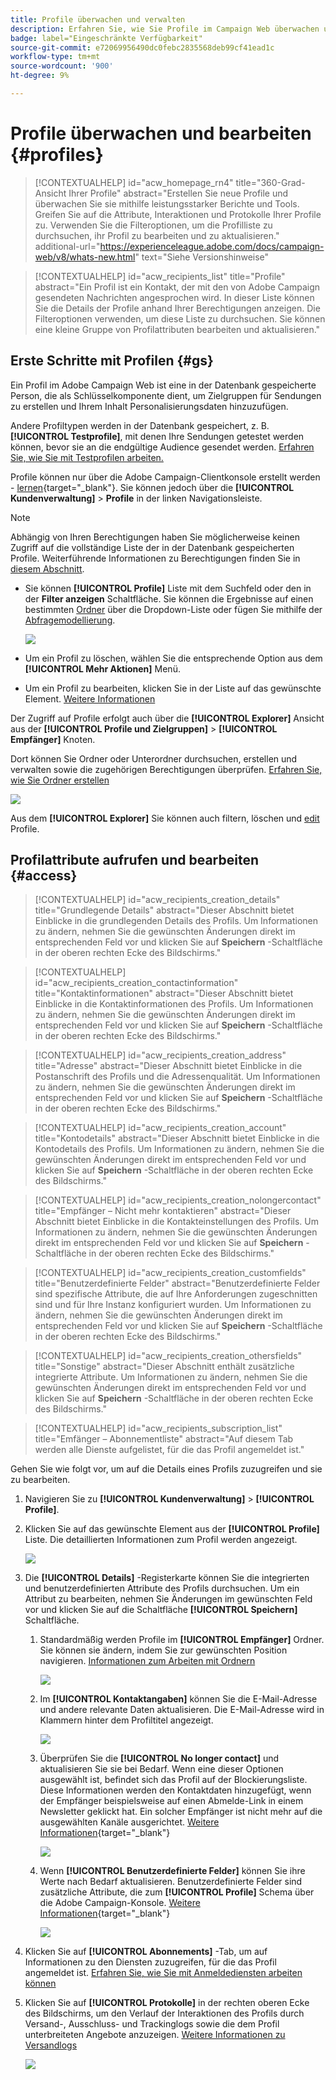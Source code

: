 ```yaml
---
title: Profile überwachen und verwalten
description: Erfahren Sie, wie Sie Profile im Campaign Web überwachen und verwalten.
badge: label="Eingeschränkte Verfügbarkeit"
source-git-commit: e72069956490dc0febc2835568deb99cf41ead1c
workflow-type: tm+mt
source-wordcount: '900'
ht-degree: 9%

---
```


# Profile überwachen und bearbeiten {#profiles}

>[!CONTEXTUALHELP]
>id="acw_homepage_rn4"
>title="360-Grad-Ansicht Ihrer Profile"
>abstract="Erstellen Sie neue Profile und überwachen Sie sie mithilfe leistungsstarker Berichte und Tools. Greifen Sie auf die Attribute, Interaktionen und Protokolle Ihrer Profile zu. Verwenden Sie die Filteroptionen, um die Profilliste zu durchsuchen, ihr Profil zu bearbeiten und zu aktualisieren."
>additional-url="https://experienceleague.adobe.com/docs/campaign-web/v8/whats-new.html" text="Siehe Versionshinweise"

>[!CONTEXTUALHELP]
>id="acw_recipients_list"
>title="Profile"
>abstract="Ein Profil ist ein Kontakt, der mit den von Adobe Campaign gesendeten Nachrichten angesprochen wird. In dieser Liste können Sie die Details der Profile anhand Ihrer Berechtigungen anzeigen. Die Filteroptionen verwenden, um diese Liste zu durchsuchen. Sie können eine kleine Gruppe von Profilattributen bearbeiten und aktualisieren."

## Erste Schritte mit Profilen {#gs}

Ein Profil im Adobe Campaign Web ist eine in der Datenbank gespeicherte Person, die als Schlüsselkomponente dient, um Zielgruppen für Sendungen zu erstellen und Ihrem Inhalt Personalisierungsdaten hinzuzufügen.

Andere Profiltypen werden in der Datenbank gespeichert, z. B. **[!UICONTROL Testprofile]**, mit denen Ihre Sendungen getestet werden können, bevor sie an die endgültige Audience gesendet werden. [Erfahren Sie, wie Sie mit Testprofilen arbeiten.](test-profiles.md)

Profile können nur über die Adobe Campaign-Clientkonsole erstellt werden - [lernen](https://experienceleague.adobe.com/docs/campaign/campaign-v8/audience/add-profiles/create-profiles.html){target="_blank"}. Sie können jedoch über die **[!UICONTROL Kundenverwaltung]** > **Profile** in der linken Navigationsleiste.

>[!NOTE]
>
>Abhängig von Ihren Berechtigungen haben Sie möglicherweise keinen Zugriff auf die vollständige Liste der in der Datenbank gespeicherten Profile. Weiterführende Informationen zu Berechtigungen finden Sie in [diesem Abschnitt](../get-started/permissions.md).

* Sie können **[!UICONTROL Profile]** Liste mit dem Suchfeld oder den in der **Filter anzeigen** Schaltfläche. Sie können die Ergebnisse auf einen bestimmten [Ordner](../get-started/permissions.md#folders) über die Dropdown-Liste oder fügen Sie mithilfe der [Abfragemodellierung](../query/query-modeler-overview.md).

  ![](assets/profiles-list.png)

* Um ein Profil zu löschen, wählen Sie die entsprechende Option aus dem **[!UICONTROL Mehr Aktionen]** Menü.

* Um ein Profil zu bearbeiten, klicken Sie in der Liste auf das gewünschte Element. [Weitere Informationen](#access)

Der Zugriff auf Profile erfolgt auch über die **[!UICONTROL Explorer]** Ansicht aus der **[!UICONTROL Profile und Zielgruppen]** > **[!UICONTROL Empfänger]** Knoten.

Dort können Sie Ordner oder Unterordner durchsuchen, erstellen und verwalten sowie die zugehörigen Berechtigungen überprüfen. [Erfahren Sie, wie Sie Ordner erstellen](../get-started/permissions.md#folders)

![](assets/profiles-explorer-folder.png)

Aus dem **[!UICONTROL Explorer]** Sie können auch filtern, löschen und [edit](#access) Profile.

## Profilattribute aufrufen und bearbeiten {#access}

>[!CONTEXTUALHELP]
>id="acw_recipients_creation_details"
>title="Grundlegende Details"
>abstract="Dieser Abschnitt bietet Einblicke in die grundlegenden Details des Profils. Um Informationen zu ändern, nehmen Sie die gewünschten Änderungen direkt im entsprechenden Feld vor und klicken Sie auf **Speichern** -Schaltfläche in der oberen rechten Ecke des Bildschirms."

>[!CONTEXTUALHELP]
>id="acw_recipients_creation_contactinformation"
>title="Kontaktinformationen"
>abstract="Dieser Abschnitt bietet Einblicke in die Kontaktinformationen des Profils. Um Informationen zu ändern, nehmen Sie die gewünschten Änderungen direkt im entsprechenden Feld vor und klicken Sie auf **Speichern** -Schaltfläche in der oberen rechten Ecke des Bildschirms."

>[!CONTEXTUALHELP]
>id="acw_recipients_creation_address"
>title="Adresse"
>abstract="Dieser Abschnitt bietet Einblicke in die Postanschrift des Profils und die Adressenqualität. Um Informationen zu ändern, nehmen Sie die gewünschten Änderungen direkt im entsprechenden Feld vor und klicken Sie auf **Speichern** -Schaltfläche in der oberen rechten Ecke des Bildschirms."

>[!CONTEXTUALHELP]
>id="acw_recipients_creation_account"
>title="Kontodetails"
>abstract="Dieser Abschnitt bietet Einblicke in die Kontodetails des Profils. Um Informationen zu ändern, nehmen Sie die gewünschten Änderungen direkt im entsprechenden Feld vor und klicken Sie auf **Speichern** -Schaltfläche in der oberen rechten Ecke des Bildschirms."

>[!CONTEXTUALHELP]
>id="acw_recipients_creation_nolongercontact"
>title="Empfänger – Nicht mehr kontaktieren"
>abstract="Dieser Abschnitt bietet Einblicke in die Kontakteinstellungen des Profils. Um Informationen zu ändern, nehmen Sie die gewünschten Änderungen direkt im entsprechenden Feld vor und klicken Sie auf **Speichern** -Schaltfläche in der oberen rechten Ecke des Bildschirms."

>[!CONTEXTUALHELP]
>id="acw_recipients_creation_customfields"
>title="Benutzerdefinierte Felder"
>abstract="Benutzerdefinierte Felder sind spezifische Attribute, die auf Ihre Anforderungen zugeschnitten sind und für Ihre Instanz konfiguriert wurden. Um Informationen zu ändern, nehmen Sie die gewünschten Änderungen direkt im entsprechenden Feld vor und klicken Sie auf **Speichern** -Schaltfläche in der oberen rechten Ecke des Bildschirms."

>[!CONTEXTUALHELP]
>id="acw_recipients_creation_othersfields"
>title="Sonstige"
>abstract="Dieser Abschnitt enthält zusätzliche integrierte Attribute. Um Informationen zu ändern, nehmen Sie die gewünschten Änderungen direkt im entsprechenden Feld vor und klicken Sie auf **Speichern** -Schaltfläche in der oberen rechten Ecke des Bildschirms."

>[!CONTEXTUALHELP]
>id="acw_recipients_subscription_list"
>title="Emfänger – Abonnementliste"
>abstract="Auf diesem Tab werden alle Dienste aufgelistet, für die das Profil angemeldet ist."

Gehen Sie wie folgt vor, um auf die Details eines Profils zuzugreifen und sie zu bearbeiten.

1. Navigieren Sie zu **[!UICONTROL Kundenverwaltung]** > **[!UICONTROL Profile]**.

1. Klicken Sie auf das gewünschte Element aus der **[!UICONTROL Profile]** Liste. Die detaillierten Informationen zum Profil werden angezeigt.

   ![](assets/profile-details.png)

1. Die **[!UICONTROL Details]** -Registerkarte können Sie die integrierten und benutzerdefinierten Attribute des Profils durchsuchen. Um ein Attribut zu bearbeiten, nehmen Sie Änderungen im gewünschten Feld vor und klicken Sie auf die Schaltfläche **[!UICONTROL Speichern]** Schaltfläche.

   1. Standardmäßig werden Profile im **[!UICONTROL Empfänger]** Ordner. Sie können sie ändern, indem Sie zur gewünschten Position navigieren. [Informationen zum Arbeiten mit Ordnern](../get-started/permissions.md#folders)

      ![](assets/profile-folder.png)

   1. Im **[!UICONTROL Kontaktangaben]** können Sie die E-Mail-Adresse und andere relevante Daten aktualisieren. Die E-Mail-Adresse wird in Klammern hinter dem Profiltitel angezeigt.

      ![](assets/profile-address.png)

   1. Überprüfen Sie die **[!UICONTROL No longer contact]** und aktualisieren Sie sie bei Bedarf. Wenn eine dieser Optionen ausgewählt ist, befindet sich das Profil auf der Blockierungsliste. Diese Informationen werden den Kontaktdaten hinzugefügt, wenn der Empfänger beispielsweise auf einen Abmelde-Link in einem Newsletter geklickt hat. Ein solcher Empfänger ist nicht mehr auf die ausgewählten Kanäle ausgerichtet. [Weitere Informationen](https://experienceleague.adobe.com/docs/campaign/campaign-v8/send/failures/quarantines.html){target="_blank"}

      ![](assets/profile-no-longer-contact.png)

   1. Wenn **[!UICONTROL Benutzerdefinierte Felder]** können Sie ihre Werte nach Bedarf aktualisieren. Benutzerdefinierte Felder sind zusätzliche Attribute, die zum **[!UICONTROL Profile]** Schema über die Adobe Campaign-Konsole. [Weitere Informationen](https://experienceleague.adobe.com/docs/campaign/campaign-v8/developer/shemas-forms/extend-schema.html){target="_blank"}

      ![](assets/profile-custom-fields.png)

1. Klicken Sie auf **[!UICONTROL Abonnements]** -Tab, um auf Informationen zu den Diensten zuzugreifen, für die das Profil angemeldet ist. [Erfahren Sie, wie Sie mit Anmeldediensten arbeiten können](manage-services.md)

1. Klicken Sie auf **[!UICONTROL Protokolle]** in der rechten oberen Ecke des Bildschirms, um den Verlauf der Interaktionen des Profils durch Versand-, Ausschluss- und Trackinglogs sowie die dem Profil unterbreiteten Angebote anzuzeigen. [Weitere Informationen zu Versandlogs](../monitor/delivery-logs.md)

   ![](assets/profile-logs.png)
